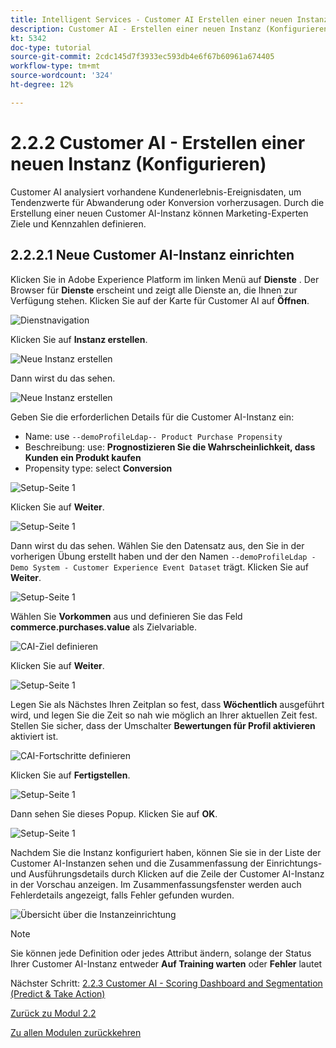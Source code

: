```yaml
---
title: Intelligent Services - Customer AI Erstellen einer neuen Instanz (Konfigurieren)
description: Customer AI - Erstellen einer neuen Instanz (Konfigurieren)
kt: 5342
doc-type: tutorial
source-git-commit: 2cdc145d7f3933ec593db4e6f67b60961a674405
workflow-type: tm+mt
source-wordcount: '324'
ht-degree: 12%

---
```


# 2.2.2 Customer AI - Erstellen einer neuen Instanz (Konfigurieren)

Customer AI analysiert vorhandene Kundenerlebnis-Ereignisdaten, um Tendenzwerte für Abwanderung oder Konversion vorherzusagen. Durch die Erstellung einer neuen Customer AI-Instanz können Marketing-Experten Ziele und Kennzahlen definieren.

## 2.2.2.1 Neue Customer AI-Instanz einrichten

Klicken Sie in Adobe Experience Platform im linken Menü auf **Dienste** . Der Browser für **Dienste** erscheint und zeigt alle Dienste an, die Ihnen zur Verfügung stehen. Klicken Sie auf der Karte für Customer AI auf **Öffnen**.

![Dienstnavigation](./images/navigatetoservice.png)

Klicken Sie auf **Instanz erstellen**.

![Neue Instanz erstellen](./images/createnewinstance.png)

Dann wirst du das sehen.

![Neue Instanz erstellen](./images/custai1.png)

Geben Sie die erforderlichen Details für die Customer AI-Instanz ein:

- Name: use `--demoProfileLdap-- Product Purchase Propensity`
- Beschreibung: use: **Prognostizieren Sie die Wahrscheinlichkeit, dass Kunden ein Produkt kaufen**
- Propensity type: select **Conversion**

![Setup-Seite 1](./images/setuppage1.png)

Klicken Sie auf **Weiter**.

![Setup-Seite 1](./images/next.png)

Dann wirst du das sehen. Wählen Sie den Datensatz aus, den Sie in der vorherigen Übung erstellt haben und der den Namen `--demoProfileLdap - Demo System - Customer Experience Event Dataset` trägt. Klicken Sie auf **Weiter**.

![Setup-Seite 1](./images/custai2.png)

Wählen Sie **Vorkommen** aus und definieren Sie das Feld **commerce.purchases.value** als Zielvariable.

![CAI-Ziel definieren](./images/caidefinegoal.png)

Klicken Sie auf **Weiter**.

![Setup-Seite 1](./images/next.png)

Legen Sie als Nächstes Ihren Zeitplan so fest, dass **Wöchentlich** ausgeführt wird, und legen Sie die Zeit so nah wie möglich an Ihrer aktuellen Zeit fest. Stellen Sie sicher, dass der Umschalter **Bewertungen für Profil aktivieren** aktiviert ist.

![CAI-Fortschritte definieren](./images/caiadvancepage.png)

Klicken Sie auf **Fertigstellen**.

![Setup-Seite 1](./images/finish.png)

Dann sehen Sie dieses Popup. Klicken Sie auf **OK**.

![Setup-Seite 1](./images/finish1.png)

Nachdem Sie die Instanz konfiguriert haben, können Sie sie in der Liste der Customer AI-Instanzen sehen und die Zusammenfassung der Einrichtungs- und Ausführungsdetails durch Klicken auf die Zeile der Customer AI-Instanz in der Vorschau anzeigen. Im Zusammenfassungsfenster werden auch Fehlerdetails angezeigt, falls Fehler gefunden wurden.

![Übersicht über die Instanzeinrichtung](./images/caiinstancesummary.png)

>[!NOTE]
>
>Sie können jede Definition oder jedes Attribut ändern, solange der Status Ihrer Customer AI-Instanz entweder **Auf Training warten** oder **Fehler** lautet

Nächster Schritt: [2.2.3 Customer AI - Scoring Dashboard and Segmentation (Predict &amp; Take Action)](./ex3.md)

[Zurück zu Modul 2.2](./intelligent-services.md)

[Zu allen Modulen zurückkehren](./../../../overview.md)
